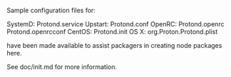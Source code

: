 Sample configuration files for:

SystemD: Protond.service
Upstart: Protond.conf
OpenRC:  Protond.openrc
         Protond.openrcconf
CentOS:  Protond.init
OS X:    org.Proton.Protond.plist

have been made available to assist packagers in creating node packages here.

See doc/init.md for more information.
